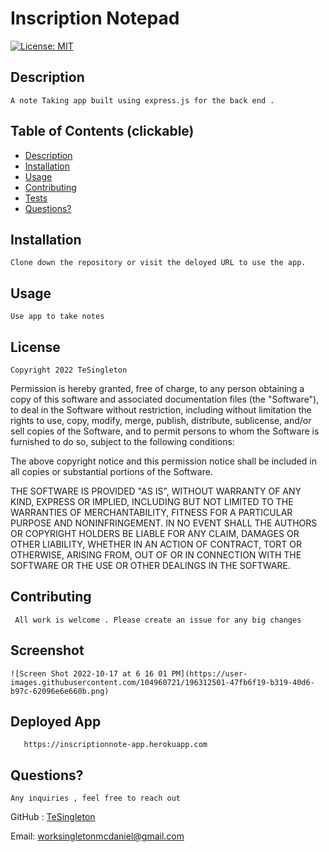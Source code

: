 
  
# Inscription Notepad

[![License: MIT](https://img.shields.io/badge/License-MIT-red.svg)](https://opensource.org/licenses/MIT)

## Description

    A note Taking app built using express.js for the back end .

## Table of Contents (clickable)
     
 * [Description](#description)
 * [Installation](#installation)
 * [Usage](#usage)
 * [Contributing](#contributing)
 * [Tests](#tests)
 * [Questions?](#questions)
    
  ## Installation 
    Clone down the repository or visit the deloyed URL to use the app. 

  ## Usage

    Use app to take notes

  ## License
    
    Copyright 2022 TeSingleton

Permission is hereby granted, free of charge, to any person obtaining a copy of this software and associated documentation files (the "Software"), to deal in the Software without restriction, including without limitation the rights to use, copy, modify, merge, publish, distribute, sublicense, and/or sell copies of the Software, and to permit persons to whom the Software is furnished to do so, subject to the following conditions:

The above copyright notice and this permission notice shall be included in all copies or substantial portions of the Software.

THE SOFTWARE IS PROVIDED "AS IS", WITHOUT WARRANTY OF ANY KIND, EXPRESS OR IMPLIED, INCLUDING BUT NOT LIMITED TO THE WARRANTIES OF MERCHANTABILITY, FITNESS FOR A PARTICULAR PURPOSE AND NONINFRINGEMENT. IN NO EVENT SHALL THE AUTHORS OR COPYRIGHT HOLDERS BE LIABLE FOR ANY CLAIM, DAMAGES OR OTHER LIABILITY, WHETHER IN AN ACTION OF CONTRACT, TORT OR OTHERWISE, ARISING FROM, OUT OF OR IN CONNECTION WITH THE SOFTWARE OR THE USE OR OTHER DEALINGS IN THE SOFTWARE.
   

  ## Contributing

     All work is welcome . Please create an issue for any big changes

  ## Screenshot 

    ![Screen Shot 2022-10-17 at 6 16 01 PM](https://user-images.githubusercontent.com/104960721/196312501-47fb6f19-b319-40d6-b97c-62096e6e660b.png)

  ## Deployed App
       
       https://inscriptionnote-app.herokuapp.com

  ## Questions?

    Any inquiries , feel free to reach out

  GitHub : <a href="https://github.com/TeSingleton">TeSingleton</a>

  Email:  <a href="mailto:worksingletonmcdaniel@gmail.com">worksingletonmcdaniel@gmail.com</a>

 
    
